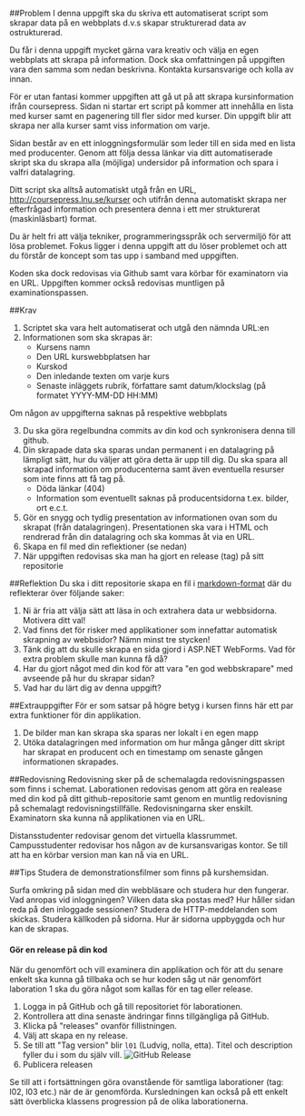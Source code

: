 ##Problem
I denna uppgift ska du skriva ett automatiserat script som skrapar data på en webbplats d.v.s skapar strukturerad data av ostrukturerad.

Du får i denna uppgift mycket gärna vara kreativ och välja en egen webbplats att skrapa på information. Dock ska omfattningen på uppgiften vara den samma som nedan beskrivna. Kontakta kursansvarige och kolla av innan.

För er utan fantasi kommer uppgiften att gå ut på att skrapa kursinformation ifrån coursepress. Sidan ni startar ert script på kommer att innehålla en lista med kurser samt en pagenering till fler sidor med kurser. Din uppgift blir att skrapa ner alla kurser samt viss information om varje.

Sidan består av en ett inloggningsformulär som leder till en sida med en lista med producenter. Genom att följa dessa länkar via ditt automatiserade skript ska du skrapa alla (möjliga) undersidor på information och spara i valfri datalagring.

Ditt script ska alltså automatiskt utgå från en URL, http://coursepress.lnu.se/kurser och utifrån denna automatiskt skrapa ner efterfrågad information och presentera denna i ett mer strukturerat (maskinläsbart) format.

Du är helt fri att välja tekniker, programmeringsspråk och servermiljö för att lösa problemet. Fokus ligger i denna uppgift att du löser problemet och att du förstår de koncept som tas upp i samband med uppgiften.

Koden ska dock redovisas via Github samt vara körbar för examinatorn via en URL. Uppgiften kommer också redovisas muntligen på examinationspassen. 

##Krav
1. Scriptet ska vara helt automatiserat och utgå den nämnda URL:en
2. Informationen som ska skrapas är: 
	* Kursens namn
	* Den URL kurswebbplatsen har
	* Kurskod
	* Den inledande texten om varje kurs
	* Senaste inläggets rubrik, författare samt datum/klockslag (på formatet YYYY-MM-DD HH:MM)

Om någon av uppgifterna saknas på respektive webbplats
	
3. Du ska göra regelbundna commits av din kod och synkronisera denna till github.
4. Din skrapade data ska sparas undan permanent i en datalagring på lämpligt sätt, hur du väljer att göra detta är upp till dig. Du ska spara all skrapad information om producenterna samt även eventuella resurser som inte finns att få tag på. 
	* Döda länkar (404) 
	* Information som eventuellt saknas på producentsidorna t.ex. bilder, ort e.c.t.
5. Gör en snygg och tydlig presentation av informationen ovan som du skrapat (från datalagringen). Presentationen ska vara i HTML och rendrerad från din datalagring och ska kommas åt via en URL.
6. Skapa en fil med din reflektioner (se nedan)
7. När uppgiften redovisas ska man ha gjort en release (tag) på sitt repositorie

##Reflektion
Du ska i ditt repositorie skapa en fil i [markdown-format](https://github.com/adam-p/markdown-here/wiki/Markdown-Cheatsheet) där du reflekterar över följande saker:

1. Ni är fria att välja sätt att läsa in och extrahera data ur webbsidorna. Motivera ditt val!
2. Vad finns det för risker med applikationer som innefattar automatisk skrapning av webbsidor? Nämn minst tre stycken!
3. Tänk dig att du skulle skrapa en sida gjord i ASP.NET WebForms. Vad för extra problem skulle man kunna få då?
4. Har du gjort något med din kod för att vara "en god webbskrapare" med avseende på hur du skrapar sidan?
5. Vad har du lärt dig av denna uppgift? 


##Extrauppgifter
För er som satsar på högre betyg i kursen finns här ett par extra funktioner för din applikation.

1. De bilder man kan skrapa ska sparas ner lokalt i en egen mapp
2. Utöka datalagringen med information om hur många gånger ditt skript har skrapat en producent och en timestamp om senaste gången informationen skrapades.


##Redovisning
Redovisning sker på de schemalagda redovisningspassen som finns i schemat.
Laborationen redovisas genom att göra en realease med din kod på ditt github-repositorie samt genom en muntlig redovisning på schemalagt redovisningstillfälle. Redovisningarna sker enskilt. Examinatorn ska kunna nå applikationen via en URL. 

Distansstudenter redovisar genom det virtuella klassrummet.
Campusstudenter redovisar hos någon av de kursansvarigas kontor. Se till att ha en körbar version man kan nå via en URL.


##Tips
Studera de demonstrationsfilmer som finns på kurshemsidan.

Surfa omkring på sidan med din webbläsare och studera hur den fungerar. Vad anropas vid inloggningen? Vilken data ska postas med? Hur håller sidan reda på den inloggade sessionen? Studera de HTTP-meddelanden som skickas. Studera källkoden på sidorna. Hur är sidorna uppbyggda och hur kan de skrapas.

#### Gör en release på din kod
När du genomfört och vill examinera din applikation och för att du senare enkelt ska kunna gå tillbaka och se hur koden såg ut när genomfört laboration 1 ska du göra något som kallas för en tag eller release. 

1. Logga in på GitHub och gå till repositoriet för laborationen.
2. Kontrollera att dina senaste ändringar finns tillgängliga på GitHub.
3. Klicka på "releases" ovanför fillistningen.
4. Välj att skapa en ny release.
5. Se till att "Tag version" blir `l01` (Ludvig, nolla, etta).
Titel och description fyller du i som du själv vill.
![GitHub Release][github-release]
6. Publicera releasen

Se till att i fortsättningen göra ovanstående för samtliga laborationer (tag: l02, l03 etc.) när de är genomförda. 
Kursledningen kan också på ett enkelt sätt överblicka klassens progression på de olika laborationerna.

[github-release]: https://github.com/1ik415/Kursmaterial/raw/master/Laborationer/pics/github-release.png





 
